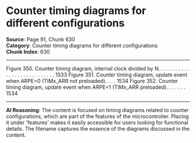 # Counter timing diagrams for different configurations

**Source**: Page 91, Chunk 630  
**Category**: Counter timing diagrams for different configurations  
**Chunk Index**: 630

---

Figure 350. Counter timing diagram, internal clock divided by N. . . . . . . . . . . . . . . . . . . . . . . . . . . . 1533
Figure 351. Counter timing diagram, update event when ARPE=0 (TIMx_ARR not preloaded). . . . 1534
Figure 352. Counter timing diagram, update event when ARPE=1 (TIMx_ARR preloaded). . . . . . . 1534

---

**AI Reasoning**: The content is focused on timing diagrams related to counter configurations, which are part of the features of the microcontroller. Placing it under 'features' makes it easily accessible for users looking for functional details. The filename captures the essence of the diagrams discussed in the content.
